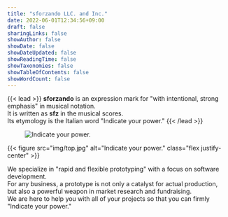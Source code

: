 ```yaml
---
title: "sforzando LLC. and Inc."
date: 2022-06-01T12:34:56+09:00
draft: false
sharingLinks: false
showAuthor: false
showDate: false
showDateUpdated: false
showReadingTime: false
showTaxonomies: false
showTableOfContents: false
showWordCount: false
---
```


{{< lead >}}
**sforzando** is an expression mark for "with intentional, strong emphasis" in musical notation.  
It is written as **sfz** in the musical scores.  
Its etymology is the Italian word "Indicate your power."
{{< /lead >}}

<figure class="flex justify-center">
  <img class="my-0 rounded-md w-full"
    srcset="
      /img/top_hu5b1d286e9748447dbd8940123c9bc857_3957346_330x0_resize_q75_box.jpg 330w,
      /img/top_hu5b1d286e9748447dbd8940123c9bc857_3957346_660x0_resize_q75_box.jpg 660w,
      /img/top_hu5b1d286e9748447dbd8940123c9bc857_3957346_1024x0_resize_q75_box.jpg 1024w,
      /img/top_hu5b1d286e9748447dbd8940123c9bc857_3957346_1320x0_resize_q75_box.jpg 2x"
    src="/img/top_hu5b1d286e9748447dbd8940123c9bc857_3957346_660x0_resize_q75_box.jpg"
    alt="Indicate your power.">
</figure>

{{< figure src="img/top.jpg" alt="Indicate your power." class="flex justify-center" >}}

We specialize in "rapid and flexible prototyping" with a focus on software development.  
For any business, a prototype is not only a catalyst for actual production, but also a powerful weapon in market research and fundraising.  
We are here to help you with all of your projects so that you can firmly "Indicate your power."
